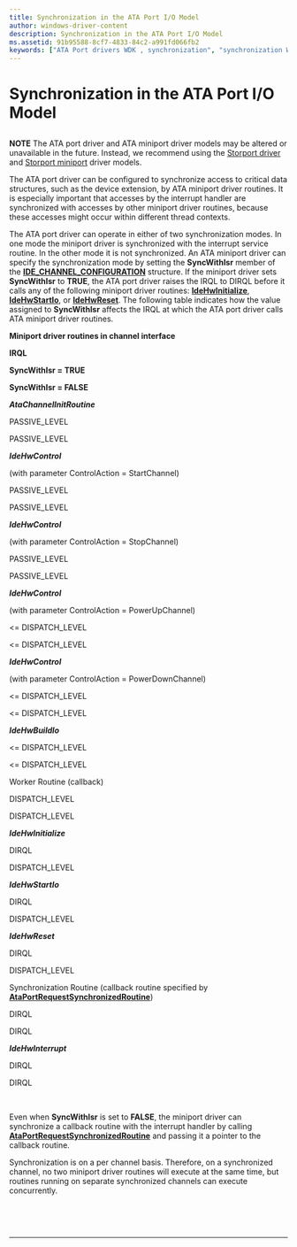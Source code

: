 ```yaml
---
title: Synchronization in the ATA Port I/O Model
author: windows-driver-content
description: Synchronization in the ATA Port I/O Model
ms.assetid: 91b95588-8cf7-4833-84c2-a991fd066fb2
keywords: ["ATA Port drivers WDK , synchronization", "synchronization WDK ATA Port driver"]
---
```


# Synchronization in the ATA Port I/O Model


## <span id="ddk_synchronization_in_the_ata_port_i_o_model_kg"></span><span id="DDK_SYNCHRONIZATION_IN_THE_ATA_PORT_I_O_MODEL_KG"></span>


**NOTE** The ATA port driver and ATA miniport driver models may be altered or unavailable in the future. Instead, we recommend using the [Storport driver](https://msdn.microsoft.com/en-us/windows/hardware/drivers/storage/storport-driver) and [Storport miniport](https://msdn.microsoft.com/en-us/windows/hardware/drivers/storage/storport-miniport-drivers) driver models.


The ATA port driver can be configured to synchronize access to critical data structures, such as the device extension, by ATA miniport driver routines. It is especially important that accesses by the interrupt handler are synchronized with accesses by other miniport driver routines, because these accesses might occur within different thread contexts.

The ATA port driver can operate in either of two synchronization modes. In one mode the miniport driver is synchronized with the interrupt service routine. In the other mode it is not synchronized. An ATA miniport driver can specify the synchronization mode by setting the **SyncWithIsr** member of the [**IDE\_CHANNEL\_CONFIGURATION**](https://msdn.microsoft.com/library/windows/hardware/ff559029) structure. If the miniport driver sets **SyncWithIsr** to **TRUE**, the ATA port driver raises the IRQL to DIRQL before it calls any of the following miniport driver routines: [**IdeHwInitialize**](https://msdn.microsoft.com/library/windows/hardware/ff557467), [**IdeHwStartIo**](https://msdn.microsoft.com/library/windows/hardware/ff559003), or [**IdeHwReset**](https://msdn.microsoft.com/library/windows/hardware/ff558998). The following table indicates how the value assigned to **SyncWithIsr** affects the IRQL at which the ATA port driver calls ATA miniport driver routines.

**Miniport driver routines in channel interface**

**IRQL**

**SyncWithIsr = TRUE**

**SyncWithIsr = FALSE**

***AtaChannelInitRoutine***

PASSIVE\_LEVEL

PASSIVE\_LEVEL

***IdeHwControl***

(with parameter ControlAction = StartChannel)

PASSIVE\_LEVEL

PASSIVE\_LEVEL

***IdeHwControl***

(with parameter ControlAction = StopChannel)

PASSIVE\_LEVEL

PASSIVE\_LEVEL

***IdeHwControl***

(with parameter ControlAction = PowerUpChannel)

&lt;= DISPATCH\_LEVEL

&lt;= DISPATCH\_LEVEL

***IdeHwControl***

(with parameter ControlAction = PowerDownChannel)

&lt;= DISPATCH\_LEVEL

&lt;= DISPATCH\_LEVEL

***IdeHwBuildIo***

&lt;= DISPATCH\_LEVEL

&lt;= DISPATCH\_LEVEL

Worker Routine (callback)

DISPATCH\_LEVEL

DISPATCH\_LEVEL

***IdeHwInitialize***

DIRQL

DISPATCH\_LEVEL

***IdeHwStartIo***

DIRQL

DISPATCH\_LEVEL

***IdeHwReset***

DIRQL

DISPATCH\_LEVEL

Synchronization Routine (callback routine specified by [**AtaPortRequestSynchronizedRoutine**](https://msdn.microsoft.com/library/windows/hardware/ff550223))

DIRQL

DIRQL

***IdeHwInterrupt***

DIRQL

DIRQL

 

Even when **SyncWithIsr** is set to **FALSE**, the miniport driver can synchronize a callback routine with the interrupt handler by calling [**AtaPortRequestSynchronizedRoutine**](https://msdn.microsoft.com/library/windows/hardware/ff550223) and passing it a pointer to the callback routine.

Synchronization is on a per channel basis. Therefore, on a synchronized channel, no two miniport driver routines will execute at the same time, but routines running on separate synchronized channels can execute concurrently.

 

 


--------------------
